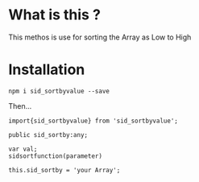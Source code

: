 # What is this ?

This methos is use for sorting the Array  as Low to High 

# Installation

`npm i sid_sortbyvalue --save`

Then...

````
import{sid_sortbyvalue} from 'sid_sortbyvalue';

public sid_sortby:any;

var val;
sidsortfunction(parameter)

this.sid_sortby = 'your Array';
````
